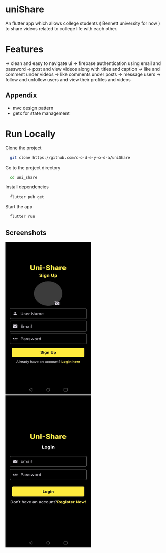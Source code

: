 # uniShare
An flutter app which allows college students ( Bennett university for now ) to share videos related to college life with each other.

# Features
-> clean and easy to navigate ui
-> firebase authentication using email and password
-> post and view videos along with titles and caption
-> like and comment under videos
-> like comments under posts
-> message users 
-> follow and unfollow users and view their profiles and videos


## Appendix
- mvc design pattern
- getx for state management 





# Run Locally

Clone the project

```bash
  git clone https://github.com/c-o-d-e-y-o-d-a/uniShare
```

Go to the project directory

```bash
  cd uni_share
```

Install dependencies

```bash
  flutter pub get
```

Start the app

```bash
  flutter run 
```


## Screenshots

<img src="uni_share/assets/githubReadme/signUp.jpeg" width="270" height="480" alt="sign up page">
<img src="uni_share/assets/githubReadme/logIn.jpeg" width="270" height="480" alt="login page">




